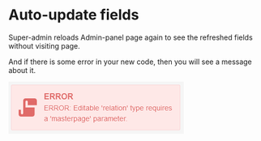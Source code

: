 # Auto-update fields

Super-admin reloads Admin-panel page again to see the refreshed fields without visiting page.

And if there is some error in your new code, then you will see a message about it.

![](img/toastr-error.png)

